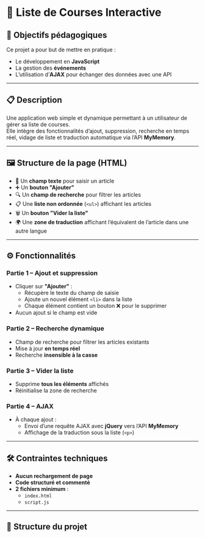 # 🛒 Liste de Courses Interactive

## 🎯 Objectifs pédagogiques

Ce projet a pour but de mettre en pratique :
- Le développement en **JavaScript**
- La gestion des **événements**
- L’utilisation d’**AJAX** pour échanger des données avec une API

---

## 📋 Description

Une application web simple et dynamique permettant à un utilisateur de gérer sa liste de courses.  
Elle intègre des fonctionnalités d’ajout, suppression, recherche en temps réel, vidage de liste et traduction automatique via l’API **MyMemory**.

---

## 🖼 Structure de la page (HTML)

- 📝 Un **champ texte** pour saisir un article
- ➕ Un **bouton "Ajouter"**
- 🔍 Un **champ de recherche** pour filtrer les articles
- 📋 Une **liste non ordonnée** (`<ul>`) affichant les articles
- 🗑 Un **bouton "Vider la liste"**
- 🌍 Une **zone de traduction** affichant l’équivalent de l’article dans une autre langue

---

## ⚙️ Fonctionnalités

### Partie 1 – Ajout et suppression
- Cliquer sur **"Ajouter"** :
  - Récupère le texte du champ de saisie
  - Ajoute un nouvel élément `<li>` dans la liste
  - Chaque élément contient un bouton ❌ pour le supprimer
- Aucun ajout si le champ est vide

### Partie 2 – Recherche dynamique
- Champ de recherche pour filtrer les articles existants
- Mise à jour **en temps réel**
- Recherche **insensible à la casse**

### Partie 3 – Vider la liste
- Supprime **tous les éléments** affichés
- Réinitialise la zone de recherche

### Partie 4 – AJAX
- À chaque ajout :
  - Envoi d’une requête AJAX avec **jQuery** vers l’API **MyMemory**
  - Affichage de la traduction sous la liste (`<p>`)

---

## 🛠 Contraintes techniques

- **Aucun rechargement de page**
- **Code structuré et commenté**
- **2 fichiers minimum** :
  - `index.html`
  - `script.js`

---

## 📂 Structure du projet

